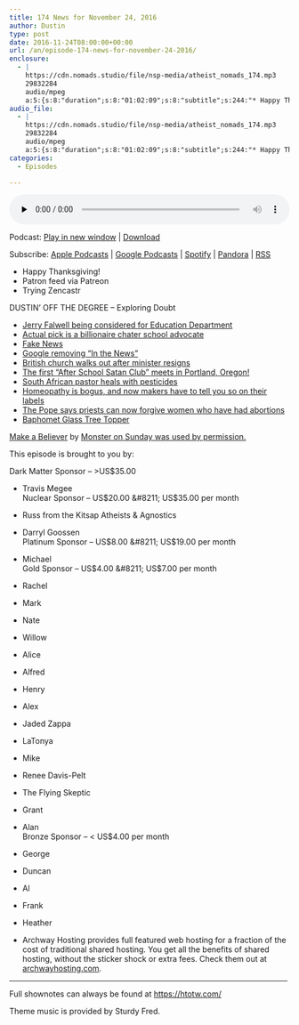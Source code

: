 ```yaml
---
title: 174 News for November 24, 2016
author: Dustin
type: post
date: 2016-11-24T08:00:00+00:00
url: /an/episode-174-news-for-november-24-2016/
enclosure:
  - |
    https://cdn.nomads.studio/file/nsp-media/atheist_nomads_174.mp3
    29832284
    audio/mpeg
    a:5:{s:8:"duration";s:8:"01:02:09";s:8:"subtitle";s:244:"* Happy Thanksgiving! * Patron feed via Patreon * Trying Zencastr DUSTIN' OFF THE DEGREE - Exploring Doubt *  *  *  *  *  *  *  *  *  *   by  This episode is brought to you by: Dark Matter Sponsor - >US$35.00 * Travis Megee Nuclear Sponsor -...";s:8:"explicit";s:1:"1";s:13:"episode_title";s:26:"News for November 24, 2016";s:10:"episode_no";s:3:"174";}
audio_file:
  - |
    https://cdn.nomads.studio/file/nsp-media/atheist_nomads_174.mp3
    29832284
    audio/mpeg
    a:5:{s:8:"duration";s:8:"01:02:09";s:8:"subtitle";s:244:"* Happy Thanksgiving! * Patron feed via Patreon * Trying Zencastr DUSTIN' OFF THE DEGREE - Exploring Doubt *  *  *  *  *  *  *  *  *  *   by  This episode is brought to you by: Dark Matter Sponsor - >US$35.00 * Travis Megee Nuclear Sponsor -...";s:8:"explicit";s:1:"1";s:13:"episode_title";s:26:"News for November 24, 2016";s:10:"episode_no";s:3:"174";}
categories:
  - Episodes

---
```

<div itemscope itemtype="http://schema.org/AudioObject">
  <meta itemprop="name" content="174 News for November 24, 2016" />
  
  <meta itemprop="uploadDate" content="2016-11-24T01:00:00-07:00" />
  
  <meta itemprop="encodingFormat" content="audio/mpeg" />
  
  <meta itemprop="duration" content="PT1H02M09S" />
  
  <meta itemprop="description" content="* Happy Thanksgiving! * Patron feed via Patreon * Trying Zencastr DUSTIN' OFF THE DEGREE - Exploring Doubt *  *  *  *  *  *  *  *  *  *   by  This episode is brought to you by: Dark Matter Sponsor - >US$35.00 * Travis Megee Nuclear Sponsor -..." />
  
  <meta itemprop="contentUrl" content="https://dts.podtrac.com/redirect.mp3/cdn.nomads.studio/file/nsp-media/atheist_nomads_174.mp3" />
  
  <meta itemprop="contentSize" content="28.5" />
  </p> 
  
  <div class="powerpress_player" id="powerpress_player_8436">
    <audio class="wp-audio-shortcode" id="audio-5054-180" preload="none" style="width: 100%;" controls="controls"><source type="audio/mpeg" src="https://dts.podtrac.com/redirect.mp3/cdn.nomads.studio/file/nsp-media/atheist_nomads_174.mp3?_=180" /><a href="https://dts.podtrac.com/redirect.mp3/cdn.nomads.studio/file/nsp-media/atheist_nomads_174.mp3">https://dts.podtrac.com/redirect.mp3/cdn.nomads.studio/file/nsp-media/atheist_nomads_174.mp3</a></audio>
  </div>
</div>

<p class="powerpress_links powerpress_links_mp3">
  Podcast: <a href="https://dts.podtrac.com/redirect.mp3/cdn.nomads.studio/file/nsp-media/atheist_nomads_174.mp3" class="powerpress_link_pinw" target="_blank" title="Play in new window" onclick="return powerpress_pinw('https://htotw.com/?powerpress_pinw=5054-podcast');" rel="nofollow">Play in new window</a> | <a href="https://dts.podtrac.com/redirect.mp3/cdn.nomads.studio/file/nsp-media/atheist_nomads_174.mp3" class="powerpress_link_d" title="Download" rel="nofollow" download="atheist_nomads_174.mp3">Download</a>
</p>

<p class="powerpress_links powerpress_subscribe_links">
  Subscribe: <a href="https://podcasts.apple.com/us/podcast/humanists-take-on-the-world/id530050098?mt=2&ls=1" class="powerpress_link_subscribe powerpress_link_subscribe_itunes" target="_blank" title="Subscribe on Apple Podcasts" rel="nofollow">Apple Podcasts</a> | <a href="https://www.google.com/podcasts?feed=aHR0cDovL2F0aGVpc3Rub21hZHMubGlic3luLmNvbS9yc3M%3D" class="powerpress_link_subscribe powerpress_link_subscribe_googleplay" target="_blank" title="Subscribe on Google Podcasts" rel="nofollow">Google Podcasts</a> | <a href="https://open.spotify.com/show/3LzK2xZGike6Tc1GEMtMbr?si=LieN9SNuTpq96smuaUsH8A" class="powerpress_link_subscribe powerpress_link_subscribe_spotify" target="_blank" title="Subscribe on Spotify" rel="nofollow">Spotify</a> | <a href="https://www.pandora.com/podcast/atheist-nomads/PC:10122?corr=62071012&part=ug" class="powerpress_link_subscribe powerpress_link_subscribe_pandora" target="_blank" title="Subscribe on Pandora" rel="nofollow">Pandora</a> | <a href="https://htotw.com/feed/podcast/" class="powerpress_link_subscribe powerpress_link_subscribe_rss" target="_blank" title="Subscribe via RSS" rel="nofollow">RSS</a>
</p>

* Happy Thanksgiving!  
* Patron feed via Patreon  
* Trying Zencastr

DUSTIN&#8217; OFF THE DEGREE &#8211; Exploring Doubt

* <a href="http://www.independent.co.uk/news/people/donald-trump-meets-with-creationist-jerry-falwell-jr-about-possibly-becoming-next-secretary-of-a7430261.html" target="_blank" rel="noopener">Jerry Falwell being considered for Education Department</a>  
* <a href="http://www.nbcnews.com/politics/politics-news/trump-selects-charter-school-advocate-betsy-devos-education-secretary-n687696" target="_blank" rel="noopener">Actual pick is a billionaire chater school advocate</a>  
* <a href="http://www.latimes.com/nation/politics/trailguide/la-na-trailguide-updates-want-to-keep-fake-news-out-of-your-1479260297-htmlstory.html" target="_blank" rel="noopener">Fake News</a>  
* <a href="http://mashable.com/2016/11/21/google-replaces-in-the-news-section/#147x_Qsi0mqH" target="_blank" rel="noopener">Google removing “In the News”</a>  
* <a href="http://www.bbc.com/news/uk-england-hampshire-38044267" target="_blank" rel="noopener">British church walks out after minister resigns</a>  
* <a href="http://www.oregonlive.com/trending/2016/11/after_school_satan_club_announ.html" target="_blank" rel="noopener">The first “After School Satan Club” meets in Portland, Oregon!</a>  
* <a href="http://www.bbc.com/news/world-africa-38051923?SThisFB" target="_blank" rel="noopener">South African pastor heals with pesticides</a>  
* <a href="https://www.ftc.gov/system/files/documents/public_statements/996984/p114505_otc_homeopathic_drug_enforcement_policy_statement.pdf" target="_blank" rel="noopener">Homeopathy is bogus, and now makers have to tell you so on their labels</a>  
* <a href="http://www.cnn.com/2016/11/21/europe/pope-francis-absolve-abortion/" target="_blank" rel="noopener">The Pope says priests can now forgive women who have had abortions</a>  
* <a href="https://middleofbeyond.com/products/baphomet-topper" target="_blank" rel="noopener">Baphomet Glass Tree Topper</a>

<a href="https://www.youtube.com/watch?v=kT6sOT8HdMY&feature=youtu.be" target="_blank" rel="noopener">Make a Believer</a> by <a href="http://monsteronsunday.com/store/" target="_blank" rel="noopener">Monster on Sunday was used by permission.</a>

This episode is brought to you by:

Dark Matter Sponsor &#8211; >US$35.00  
* Travis Megee  
Nuclear Sponsor &#8211; US$20.00 &#8211; US$35.00 per month  
* Russ from the Kitsap Atheists & Agnostics  
* Darryl Goossen  
Platinum Sponsor &#8211; US$8.00 &#8211; US$19.00 per month  
* Michael  
Gold Sponsor &#8211; US$4.00 &#8211; US$7.00 per month  
* Rachel  
* Mark  
* Nate  
* Willow  
* Alice  
* Alfred  
* Henry  
* Alex  
* Jaded Zappa  
* LaTonya  
* Mike  
* Renee Davis-Pelt  
* The Flying Skeptic  
* Grant  
* Alan  
Bronze Sponsor &#8211; < US$4.00 per month  
* George  
* Duncan  
* Al  
* Frank  
* Heather

* Archway Hosting provides full featured web hosting for a fraction of the cost of traditional shared hosting. You get all the benefits of shared hosting, without the sticker shock or extra fees. Check them out at <a href="http://archwayhosting.com/" target="_blank" rel="noopener">archwayhosting.com</a>.

<hr width="500" />

Full shownotes can always be found at <https://htotw.com/>  

Theme music is provided by Sturdy Fred.